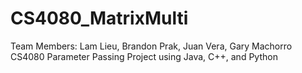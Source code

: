 # CS4080_MatrixMulti
Team Members: Lam Lieu, Brandon Prak, Juan Vera, Gary Machorro
CS4080 Parameter Passing Project using Java, C++, and Python

